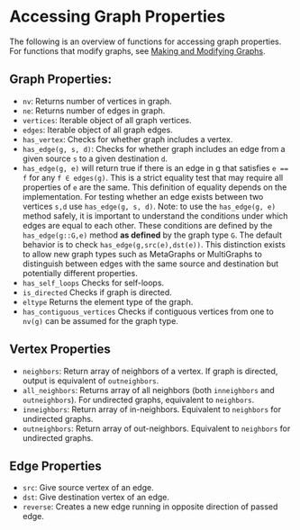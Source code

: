 # Accessing Graph Properties
The following is an overview of functions for accessing graph properties. For functions that modify graphs, see [Making and Modifying Graphs](@ref).

## Graph Properties:

- `nv`: Returns number of vertices in graph.
- `ne`: Returns number of edges in graph.
- `vertices`: Iterable object of all graph vertices.
- `edges`: Iterable object of all graph edges.
- `has_vertex`: Checks for whether graph includes a vertex.
- `has_edge(g, s, d)`: Checks for whether graph includes an edge from a given source `s` to a given destination `d`.
-  `has_edge(g, e)` will return true if there is an edge in g that satisfies `e == f` for any `f ∈ edges(g)`. This is a strict equality test that may require all properties of `e` are the same. This definition of equality depends on the implementation. For testing whether an edge exists between two vertices `s,d` use `has_edge(g, s, d)`.
Note: to use the `has_edge(g, e)` method safely, it is important to understand the conditions under which edges are equal to each other. These conditions are defined by the `has_edge(g::G,e)` method **as defined** by the graph type `G`. The default behavior is to check `has_edge(g,src(e),dst(e))`. This distinction exists to allow new graph types such as MetaGraphs or MultiGraphs to distinguish between edges with the same source and destination but potentially different properties.
- `has_self_loops` Checks for self-loops.
- `is_directed` Checks if graph is directed.
- `eltype` Returns the element type of the graph.
- `has_contiguous_vertices` Checks if contiguous vertices from one to `nv(g)` can be assumed for the graph type.

## Vertex Properties

- `neighbors`: Return array of neighbors of a vertex. If graph is directed, output is equivalent of `outneighbors`.
- `all_neighbors`:  Returns array of all neighbors (both `inneighbors` and `outneighbors`). For undirected graphs, equivalent to `neighbors`.
- `inneighbors`: Return array of in-neighbors. Equivalent to `neighbors` for undirected graphs.
- `outneighbors`: Return array of out-neighbors. Equivalent to `neighbors` for undirected graphs.

## Edge Properties

- `src`: Give source vertex of an edge.
- `dst`: Give destination vertex of an edge.
- `reverse`: Creates a new edge running in opposite direction of passed edge.
